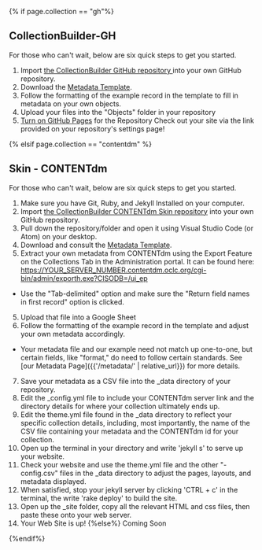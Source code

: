 

{% if page.collection == "gh"%}
## CollectionBuilder-GH

For those who can't wait, below are six quick steps to get you started.

1. Import <a href="https://github.com/CollectionBuilder/collectionbuilder-gh" target="_blank" rel="noopener">the CollectionBuilder GitHub repository </a> into your own GitHub repository.
2. Download the <a href="https://docs.google.com/spreadsheets/d/1Uv9ytll0hysMOH1j-VL1lZx6PWvc1zf3L35sK_4IuzI/edit#gid=0" target="_blank" rel="noopener">Metadata Template</a>.
3. Follow the formatting of the example record in the template to fill in metadata on your own objects.
4. Upload your files into the "Objects" folder in your repository<a target="_blank" rel="noopener" href="https://help.github.com/en/articles/configuring-a-publishing-source-for-github-pages">
5. Turn on GitHub Pages</a> for the Repository Check out your site via the link provided on your repository's settings page!

{% elsif page.collection == "contentdm" %}
## Skin - CONTENTdm

For those who can't wait, below are six quick steps to get you started.</p>
1. Make sure you have Git, Ruby, and Jekyll Installed on your computer.
1. Import [the CollectionBuilder CONTENTdm Skin repository](https://github.com/CollectionBuilder/collectionbuilder-cdm) into your own GitHub repository.
2. Pull down the repository/folder and open it using Visual Studio Code (or Atom) on your desktop.
2. Download and consult the [Metadata Template](https://docs.google.com/spreadsheets/d/1Uv9ytll0hysMOH1j-VL1lZx6PWvc1zf3L35sK_4IuzI/edit#gid=0).
3. Extract your own metadata from CONTENTdm using the Export Feature on the Collections Tab in the Administration portal. It can be found here: https://YOUR_SERVER_NUMBER.contentdm.oclc.org/cgi-bin/admin/exporth.exe?CISODB=/ui_ep
  - Use the "Tab-delimited" option and make sure the "Return field names in first record" option is clicked.
5. Upload that file into a Google Sheet
6. Follow the formatting of the example record in the template and adjust your own metadata accordingly.
  - Your metadata file and our example need not match up one-to-one, but certain fields, like "format," do need to follow certain standards. See [our Metadata Page]({{'/metadata/' | relative_url}}) for more details.
7. Save your metadata as a CSV file into the _data directory of your repository. 
8. Edit the _config.yml file to include your CONTENTdm server link and the directory details for where your collection ultimately ends up.  
9. Edit the theme.yml file found in the _data directory to reflect your specific collection details, including, most importantly, the name of the CSV file containing your metadata and the CONTENTdm id for your collection. 
10. Open up the terminal in your directory and write 'jekyll s' to serve up your website. 
11. Check your website and use the theme.yml file and the other "-config.csv" files in the _data directory to adjust the pages, layouts, and metadata displayed. 
12. When satisfied, stop your jekyll server by clicking 'CTRL + c' in the terminal, the write 'rake deploy' to build the site. 
13. Open up the _site folder, copy all the relevant HTML and css files, then paste these onto your web server. 
14. Your Web Site is up!
{%else%}
Coming Soon

{%endif%}